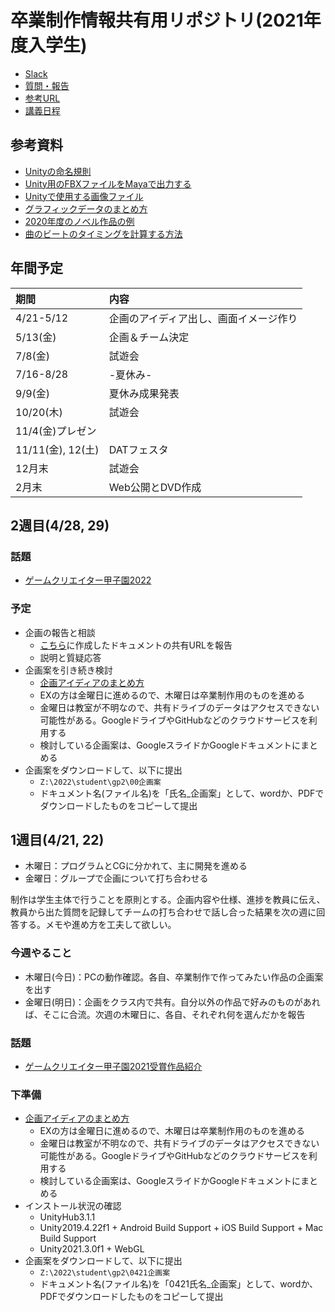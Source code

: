 # 卒業制作情報共有用リポジトリ(2021年度入学生)

- [Slack](https://datgm21.slack.com)
- [質問・報告]()
- [参考URL](https://github.com/datgm21/sotsusei/blob/main/URLs.md)
- [講義日程](https://github.com/datgm22/gp1/blob/main/thus.md)


## 参考資料
- [Unityの命名規則](http://am1tanaka.hatenablog.com/entry/2019/12/06/101055)
- [Unity用のFBXファイルをMayaで出力する](https://docs.google.com/document/d/1X-Ew4g2jvXaGmxpctjim81StWgCAIz31DQqB_Y3IcyU/)
- [Unityで使用する画像ファイル](https://docs.google.com/document/d/1KxhV1sL614Ui90LyaXOegaEkIFTg6c6eTam_ntYZl34/)
- [グラフィックデータのまとめ方](https://docs.google.com/document/d/1I30TPQtOu5n3PwTNdGhL-SZ-ddVt98Ifira_Wp5n06U/)
- [2020年度のノベル作品の例](https://github.com/datgm20/sotsusei/wiki/%E3%83%8E%E3%83%99%E3%83%AB%E3%82%B5%E3%83%B3%E3%83%97%E3%83%AB)
- [曲のビートのタイミングを計算する方法](https://am1tanaka.hatenablog.com/entry/beat-calc#%E6%9B%B2%E3%81%AE%E3%83%86%E3%83%B3%E3%83%9D%E3%82%92%E6%8A%8A%E6%8F%A1%E3%81%99%E3%82%8B)

## 年間予定

|期間|内容|
|:-|:-|
|4/21-5/12|企画のアイディア出し、画面イメージ作り|
|5/13(金)|企画＆チーム決定|
|7/8(金)|試遊会|
|7/16-8/28|-夏休み-|
|9/9(金)|夏休み成果発表|
|10/20(木)|試遊会|
|11/4(金)プレゼン|
|11/11(金), 12(土)|DATフェスタ|
|12月末|試遊会|
|2月末|Web公開とDVD作成|

## 2週目(4/28, 29)

### 話題
- [ゲームクリエイター甲子園2022](https://game.creators-guild.com/g4c/16402/)

### 予定
- 企画の報告と相談
  - [こちら](https://docs.google.com/forms/d/e/1FAIpQLSez2qy7CH6hRwDInk3qD_dfjoBB2Up8Q9uCMZS1feIVv5r8iQ/viewform?usp=sf_link)に作成したドキュメントの共有URLを報告
  - 説明と質疑応答
- 企画案を引き続き検討
  - [企画アイディアのまとめ方](https://docs.google.com/document/d/1_DssJw_yhy3QZwinSIvjlfOxMIcr9airKHb5-unula4/edit?usp=sharing)
  - EXの方は金曜日に進めるので、木曜日は卒業制作用のものを進める
  - 金曜日は教室が不明なので、共有ドライブのデータはアクセスできない可能性がある。GoogleドライブやGitHubなどのクラウドサービスを利用する
  - 検討している企画案は、GoogleスライドかGoogleドキュメントにまとめる
- 企画案をダウンロードして、以下に提出
  - `Z:\2022\student\gp2\00企画案`
  - ドキュメント名(ファイル名)を「氏名_企画案」として、wordか、PDFでダウンロードしたものをコピーして提出


## 1週目(4/21, 22)

- 木曜日：プログラムとCGに分かれて、主に開発を進める
- 金曜日：グループで企画について打ち合わせる

制作は学生主体で行うことを原則とする。企画内容や仕様、進捗を教員に伝え、教員から出た質問を記録してチームの打ち合わせで話し合った結果を次の週に回答する。メモや進め方を工夫して欲しい。

### 今週やること
- 木曜日(今日)：PCの動作確認。各自、卒業制作で作ってみたい作品の企画案を出す
- 金曜日(明日)：企画をクラス内で共有。自分以外の作品で好みのものがあれば、そこに合流。次週の木曜日に、各自、それぞれ何を選んだかを報告

### 話題
- [ゲームクリエイター甲子園2021受賞作品紹介](https://youtu.be/WVOuZTmua_8)

### 下準備
- [企画アイディアのまとめ方](https://docs.google.com/document/d/1_DssJw_yhy3QZwinSIvjlfOxMIcr9airKHb5-unula4/edit?usp=sharing)
  - EXの方は金曜日に進めるので、木曜日は卒業制作用のものを進める
  - 金曜日は教室が不明なので、共有ドライブのデータはアクセスできない可能性がある。GoogleドライブやGitHubなどのクラウドサービスを利用する
  - 検討している企画案は、GoogleスライドかGoogleドキュメントにまとめる
- インストール状況の確認
  - UnityHub3.1.1
  - Unity2019.4.22f1 + Android Build Support + iOS Build Support + Mac Build Support
  - Unity2021.3.0f1 + WebGL
- 企画案をダウンロードして、以下に提出
  - `Z:\2022\student\gp2\0421企画案`
  - ドキュメント名(ファイル名)を「0421氏名_企画案」として、wordか、PDFでダウンロードしたものをコピーして提出


